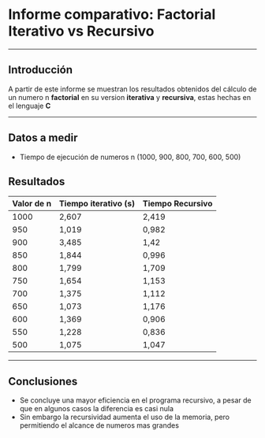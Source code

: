 # Informe comparativo: Factorial Iterativo vs Recursivo

---

## Introducción

A partir de este informe se muestran los resultados obtenidos del cálculo de un numero n **factorial** en su version **iterativa** y **recursiva**, estas hechas en el lenguaje **C**

---

## Datos a medir

- Tiempo de ejecución de numeros n (1000, 900, 800, 700, 600, 500)

## Resultados

| **Valor de n** | **Tiempo iterativo (s)** | **Tiempo Recursivo** |
| -------------- | ------------------------ | -------------------- |
| 1000           | 2,607                    | 2,419                |
| 950            | 1,019                    | 0,982                |
| 900            | 3,485                    | 1,42                 |
| 850            | 1,844                    | 0,996                |
| 800            | 1,799                    | 1,709                |
| 750            | 1,654                    | 1,153                |
| 700            | 1,375                    | 1,112                |
| 650            | 1,073                    | 1,176                |
| 600            | 1,369                    | 0,906                |
| 550            | 1,228                    | 0,836                |
| 500            | 1,075                    | 1,047                |

---

## Conclusiones

- Se concluye una mayor eficiencia en el programa recursivo, a pesar de que en algunos casos la diferencia es casi nula
- Sin embargo la recursividad aumenta el uso de la memoria, pero permitiendo el alcance de numeros mas grandes
